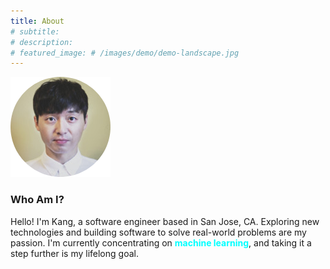 ```yaml
---
title: About
# subtitle: 
# description: 
# featured_image: # /images/demo/demo-landscape.jpg
---
```


![](images/profile/profile.png)

### Who Am I?
Hello! I'm Kang, a software engineer based in San Jose, CA. Exploring new technologies and building software to solve real-world problems are my passion. I'm currently concentrating on <span style="color:cyan">**machine learning**</span>, and taking it a step further is my lifelong goal. 

